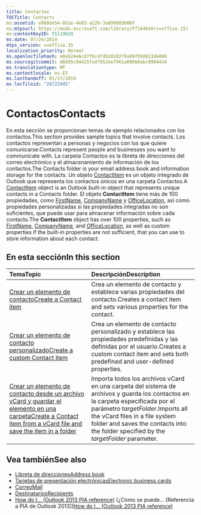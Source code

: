 ```yaml
---
title: Contactos
TOCTitle: Contacts
ms:assetid: e988de54-6b1e-4e83-a226-3a898903608f
ms:mtpsurl: https://msdn.microsoft.com/library/Ff184649(v=office.15)
ms:contentKeyID: 55119820
ms.date: 07/24/2014
mtps_version: v=office.15
localization_priority: Normal
ms.openlocfilehash: e8a524e6cd7fbc4fdb2818279a9975b0813de886
ms.sourcegitcommit: d6695c94415fa47952ee7961a69660abc0904434
ms.translationtype: MT
ms.contentlocale: es-ES
ms.lasthandoff: 01/17/2019
ms.locfileid: "28722945"
---
```

# <a name="contacts"></a><span data-ttu-id="56095-102">Contactos</span><span class="sxs-lookup"><span data-stu-id="56095-102">Contacts</span></span>

<span data-ttu-id="56095-103">En esta sección se proporcionan temas de ejemplo relacionados con los contactos.</span><span class="sxs-lookup"><span data-stu-id="56095-103">This section provides sample topics that involve contacts.</span></span> <span data-ttu-id="56095-104">Los contactos representan a personas y negocios con los que quiere comunicarse.</span><span class="sxs-lookup"><span data-stu-id="56095-104">Contacts represent people and businesses you want to communicate with.</span></span> <span data-ttu-id="56095-105">La carpeta Contactos es la libreta de direcciones del correo electrónico y el almacenamiento de información de los contactos.</span><span class="sxs-lookup"><span data-stu-id="56095-105">The Contacts folder is your email address book and information storage for the contacts.</span></span> <span data-ttu-id="56095-106">Un objeto [ContactItem](https://msdn.microsoft.com/library/bb644956\(v=office.15\)) es un objeto integrado de Outlook que representa los contactos únicos en una carpeta Contactos.</span><span class="sxs-lookup"><span data-stu-id="56095-106">A [ContactItem](https://msdn.microsoft.com/library/bb644956\(v=office.15\)) object is an Outlook built-in object that represents unique contacts in a Contacts folder.</span></span> <span data-ttu-id="56095-107">El objeto **ContactItem** tiene más de 100 propiedades, como [FirstName](https://msdn.microsoft.com/library/bb652965\(v=office.15\)), [CompanyName](https://msdn.microsoft.com/library/bb610212\(v=office.15\)) y [OfficeLocation](https://msdn.microsoft.com/library/bb647145\(v=office.15\)), así como propiedades personalizadas si las propiedades integradas no son suficientes, que puede usar para almacenar información sobre cada contacto.</span><span class="sxs-lookup"><span data-stu-id="56095-107">The **ContactItem** object has over 100 properties, such as [FirstName](https://msdn.microsoft.com/library/bb652965\(v=office.15\)), [CompanyName](https://msdn.microsoft.com/library/bb610212\(v=office.15\)), and [OfficeLocation](https://msdn.microsoft.com/library/bb647145\(v=office.15\)), as well as custom properties if the built-in properties are not sufficient, that you can use to store information about each contact.</span></span>

## <a name="in-this-section"></a><span data-ttu-id="56095-108">En esta sección</span><span class="sxs-lookup"><span data-stu-id="56095-108">In this section</span></span>

|<span data-ttu-id="56095-109">Tema</span><span class="sxs-lookup"><span data-stu-id="56095-109">Topic</span></span>|<span data-ttu-id="56095-110">Descripción</span><span class="sxs-lookup"><span data-stu-id="56095-110">Description</span></span>|
|:----|:----------|
|[<span data-ttu-id="56095-111">Crear un elemento de contacto</span><span class="sxs-lookup"><span data-stu-id="56095-111">Create a Contact item</span></span>](how-to-create-a-contact-item.md)  |<span data-ttu-id="56095-112">Crea un elemento de contacto y establece varias propiedades del contacto.</span><span class="sxs-lookup"><span data-stu-id="56095-112">Creates a contact item and sets various properties for the contact.</span></span>|
|[<span data-ttu-id="56095-113">Crear un elemento de contacto personalizado</span><span class="sxs-lookup"><span data-stu-id="56095-113">Create a custom Contact item</span></span>](how-to-create-a-custom-contact-item.md)  |<span data-ttu-id="56095-114">Crea un elemento de contacto personalizado y establece las propiedades predefinidas y las definidas por el usuario.</span><span class="sxs-lookup"><span data-stu-id="56095-114">Creates a custom contact item and sets both predefined and user-defined properties.</span></span>|
|[<span data-ttu-id="56095-115">Crear un elemento de contacto desde un archivo vCard y guardar el elemento en una carpeta</span><span class="sxs-lookup"><span data-stu-id="56095-115">Create a Contact item from a vCard file and save the item in a folder</span></span>](how-to-create-a-contact-item-from-a-vcard-file-and-save-the-item-in-a-folder.md)  |<span data-ttu-id="56095-116">Importa todos los archivos vCard en una carpeta del sistema de archivos y guarda los contactos en la carpeta especificada por el parámetro *targetFolder*.</span><span class="sxs-lookup"><span data-stu-id="56095-116">Imports all the vCard files in a file system folder and saves the contacts into the folder specified by the *targetFolder* parameter.</span></span>|

## <a name="see-also"></a><span data-ttu-id="56095-117">Vea también</span><span class="sxs-lookup"><span data-stu-id="56095-117">See also</span></span>

- [<span data-ttu-id="56095-118">Libreta de direcciones</span><span class="sxs-lookup"><span data-stu-id="56095-118">Address book</span></span>](address-book.md)
- [<span data-ttu-id="56095-119">Tarjetas de presentación electrónicas</span><span class="sxs-lookup"><span data-stu-id="56095-119">Electronic business cards</span></span>](electronic-business-cards.md)
- [<span data-ttu-id="56095-120">Correo</span><span class="sxs-lookup"><span data-stu-id="56095-120">Mail</span></span>](mail.md)
- [<span data-ttu-id="56095-121">Destinatarios</span><span class="sxs-lookup"><span data-stu-id="56095-121">Recipients</span></span>](recipients.md)
- <span data-ttu-id="56095-122">[How do I... (Outlook 2013 PIA reference)](how-do-i-outlook-2013-pia-reference.md) (¿Cómo se puede... [Referencia a PIA de Outlook 2013])</span><span class="sxs-lookup"><span data-stu-id="56095-122">[How do I... (Outlook 2013 PIA reference)](how-do-i-outlook-2013-pia-reference.md)</span></span>

